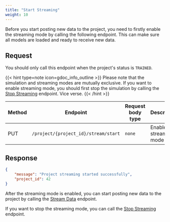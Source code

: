 ```yaml
---
title: "Start Streaming"
weight: 10
---
```


Before you start posting new data to the project, you need to firstly enable the streaming mode by calling the following endpoint. This can make sure all models are loaded and ready to receive new data.

## Request

You should only call this endpoint when the project's status is `TRAINED`.

{{< hint type=note icon=gdoc_info_outline >}}
Please note that the simulation and streaming modes are mutually exclusive. If you want to enable streaming mode, you should first stop the simulation by calling the [Stop Streaming](/workflow/send-new-data/simulate-streaming/stop-streaming/) endpoint. Vice verse.
{{< /hint >}}

| Method | Endpoint | Request body type | Description |
| ------ | -------- | ----------------- | ----------- |
| PUT | `/project/{project_id}/stream/start` | `none` | Enable the stream mode |

## Response

```json
{
    "message": "Project streaming started successfully",
    "project_id": 42
}
```

After the streaming mode is enabled, you can start posting new data to the project by calling the [Stream Data](/workflow/send-new-data/stream-data/) endpoint.

If you want to stop the streaming mode, you can call the [Stop Streaming](/workflow/send-new-data/stop-streaming/) endpoint.
